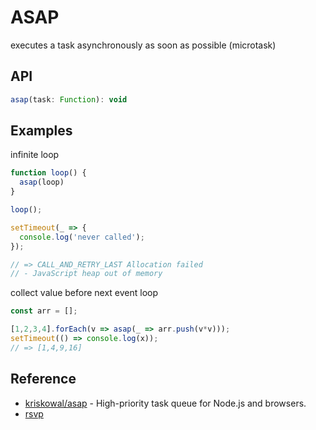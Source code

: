ASAP
====

executes a task asynchronously as soon as possible (microtask)

## API
```js
asap(task: Function): void
```

## Examples

infinite loop
```js
function loop() {
  asap(loop)
}

loop();

setTimeout(_ => {
  console.log('never called');
});

// => CALL_AND_RETRY_LAST Allocation failed 
// - JavaScript heap out of memory
```

collect value before next event loop
```js
const arr = [];

[1,2,3,4].forEach(v => asap(_ => arr.push(v*v)));
setTimeout(() => console.log(x));
// => [1,4,9,16]
```

## Reference
- [kriskowal/asap](https://github.com/kriskowal/asap) - High-priority task queue for Node.js and browsers.
- [rsvp](https://github.com/tildeio/rsvp.js/blob/5fa26506c6b084b5d1db6735852f887620e2cc37/lib/rsvp/asap.js#L3-L13)